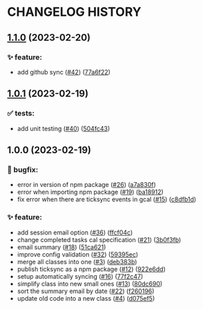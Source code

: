 # CHANGELOG HISTORY

## [1.1.0](https://github.com/lucasvtiradentes/gcal-sync/compare/v1.0.1...v1.1.0) (2023-02-20)


### ✨ feature:

* add github sync ([#42](https://github.com/lucasvtiradentes/gcal-sync/issues/42)) ([77a6f22](https://github.com/lucasvtiradentes/gcal-sync/commit/77a6f22a8ee7d68b1a1e4f0f0ad2cec47f84ead7))

## [1.0.1](https://github.com/lucasvtiradentes/gcal-sync/compare/v1.0.0...v1.0.1) (2023-02-19)


### ✅ tests:

* add unit testing ([#40](https://github.com/lucasvtiradentes/gcal-sync/issues/40)) ([504fc43](https://github.com/lucasvtiradentes/gcal-sync/commit/504fc43a0d5cea434301bb9c4c7e4989b48be70a))

## 1.0.0 (2023-02-19)


### 🐛 bugfix:

* error in version of npm package ([#26](https://github.com/lucasvtiradentes/gcal-sync/issues/26)) ([a7a830f](https://github.com/lucasvtiradentes/gcal-sync/commit/a7a830f6c6661d37955789952e39c82551dc787c))
* error when importing npm package ([#19](https://github.com/lucasvtiradentes/gcal-sync/issues/19)) ([ba18912](https://github.com/lucasvtiradentes/gcal-sync/commit/ba18912ede52f9931ab4d4505ceedf98b69eaf0f))
* fix error when there are ticksync events in gcal ([#15](https://github.com/lucasvtiradentes/gcal-sync/issues/15)) ([c8dfb1d](https://github.com/lucasvtiradentes/gcal-sync/commit/c8dfb1db37cb74d4c49cae7ae47984bd35621895))


### ✨ feature:

* add session email option ([#36](https://github.com/lucasvtiradentes/gcal-sync/issues/36)) ([ffcf04c](https://github.com/lucasvtiradentes/gcal-sync/commit/ffcf04cc8e86d952622f2b51532486e20192d112))
* change completed tasks cal specification ([#21](https://github.com/lucasvtiradentes/gcal-sync/issues/21)) ([3b0f3fb](https://github.com/lucasvtiradentes/gcal-sync/commit/3b0f3fb1393efc9d6ad92e33530c0b07dbe6840c))
* email summary ([#18](https://github.com/lucasvtiradentes/gcal-sync/issues/18)) ([51ca621](https://github.com/lucasvtiradentes/gcal-sync/commit/51ca6212e9f1852236ec400eaffbe0f5b46bffe1))
* improve config validation ([#32](https://github.com/lucasvtiradentes/gcal-sync/issues/32)) ([59395ec](https://github.com/lucasvtiradentes/gcal-sync/commit/59395ec67222766f4225d1e69e04c6ed7502428c))
* merge all classes into one ([#3](https://github.com/lucasvtiradentes/gcal-sync/issues/3)) ([deb383b](https://github.com/lucasvtiradentes/gcal-sync/commit/deb383bb4a9af26aff75ff399c4bb4e0459b797d))
* publish ticksync as a npm package ([#12](https://github.com/lucasvtiradentes/gcal-sync/issues/12)) ([922e6dd](https://github.com/lucasvtiradentes/gcal-sync/commit/922e6dd7845e8abdc857a7e2cfccf51a39195ba2))
* setup automatically syncing ([#16](https://github.com/lucasvtiradentes/gcal-sync/issues/16)) ([77f2c47](https://github.com/lucasvtiradentes/gcal-sync/commit/77f2c475b4281787b712153cd9be3c88dc5df006))
* simplify class into new small ones ([#13](https://github.com/lucasvtiradentes/gcal-sync/issues/13)) ([80dc690](https://github.com/lucasvtiradentes/gcal-sync/commit/80dc690622f2b2bab944a973a413f112cfa9fc7a))
* sort the summary email by date ([#22](https://github.com/lucasvtiradentes/gcal-sync/issues/22)) ([f260196](https://github.com/lucasvtiradentes/gcal-sync/commit/f260196fc77c76bd2eee9cd76a5e555f361d4f58))
* update old code into a new class ([#4](https://github.com/lucasvtiradentes/gcal-sync/issues/4)) ([d075ef5](https://github.com/lucasvtiradentes/gcal-sync/commit/d075ef5544afbe60b685b2adb11f26846365c978))
